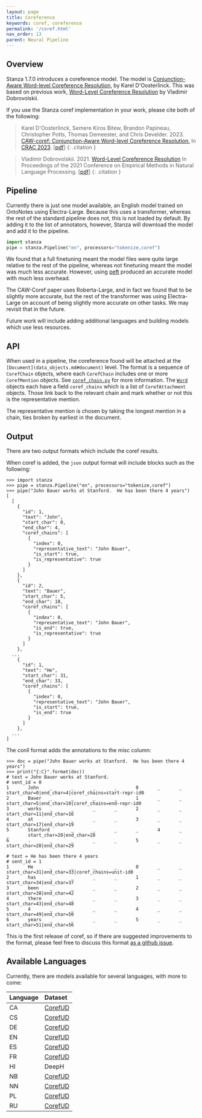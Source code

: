 ```yaml
---
layout: page
title: Coreference
keywords: coref, coreference
permalink: '/coref.html'
nav_order: 13
parent: Neural Pipeline
---
```


## Overview

Stanza 1.7.0 introduces a coreference model.  The model is
[Conjunction-Aware Word-level Coreference Resolution](https://arxiv.org/abs/2310.06165),
by Karel D'Oosterlinck.
This was based on previous work, [Word-Level Coreference Resolution](https://aclanthology.org/2021.emnlp-main.605/)
by Vladimir Dobrovolskii.

If you use the Stanza coref implementation in your work, please cite both of the following:

> Karel D'Oosterlinck, Semere Kiros Bitew, Brandon Papineau, Christopher Potts, Thomas Demeester, and Chris Develder. 2023. [CAW-coref: Conjunction-Aware Word-level Coreference Resolution.](https://arxiv.org/abs/2310.06165) In [CRAC 2023](https://sites.google.com/view/crac2023/). \[[pdf](https://arxiv.org/pdf/2310.06165.pdf)\]
{: .citation }

> Vladimir Dobrovolskii.  2021.  [Word-Level Coreference Resolution](https://aclanthology.org/2021.emnlp-main.605)  In Proceedings of the 2021 Conference on Empirical Methods in Natural Language Processing.  \[[pdf](https://aclanthology.org/2021.emnlp-main.605.pdf)\]
{: .citation }

## Pipeline

Currently there is just one model available, an English model trained
on OntoNotes using Electra-Large.  Because this uses a transformer,
whereas the rest of the standard pipeline does not, this is not loaded
by default.  By adding it to the list of annotators, however, Stanza
will download the model and add it to the pipeline.

```python
import stanza
pipe = stanza.Pipeline("en", processors="tokenize,coref")
```

We found that a full finetuning meant the model files were quite large
relative to the rest of the pipeline, whereas not finetuning meant the
model was much less accurate.  However, using
[peft](https://github.com/huggingface/peft) produced an accurate model
with much less overhead.

The CAW-Coref paper uses Roberta-Large, and in fact we found that to
be slightly more accurate, but the rest of the transformer was using
Electra-Large on account of being slightly more accurate on other
tasks.  We may revisit that in the future.

Future work will include adding additional languages and building models which use less resources.

## API

When used in a pipeline, the coreference found will be attached at the `[Document](data_objects.md#document)` level.  The format is a sequence of `CorefChain` objects, where each `CorefChain` includes one or more `CorefMention` objects.  See [`coref_chain.py`](https://github.com/stanfordnlp/stanza/blob/main/stanza/models/coref/coref_chain.py) for more information.  The [`Word`](data_objects.md#word) objects each have a field `coref_chains` which is a list of `CorefAttachment` objects.  Those link back to the relevant chain and mark whether or not this is the representative mention.

The representative mention is chosen by taking the longest mention in a chain, ties broken by earliest in the document.

## Output

There are two output formats which include the coref results.

When coref is added, the `json` output format will include blocks such as the following:

```
>>> import stanza
>>> pipe = stanza.Pipeline("en", processors="tokenize,coref")
>>> pipe("John Bauer works at Stanford.  He has been there 4 years")
[
  [
    {
      "id": 1,
      "text": "John",
      "start_char": 0,
      "end_char": 4,
      "coref_chains": [
        {
          "index": 0,
          "representative_text": "John Bauer",
          "is_start": true,
          "is_representative": true
        }
      ]
    },
    {
      "id": 2,
      "text": "Bauer",
      "start_char": 5,
      "end_char": 10,
      "coref_chains": [
        {
          "index": 0,
          "representative_text": "John Bauer",
          "is_end": true,
          "is_representative": true
        }
      ]
    },
  ...
    {
      "id": 1,
      "text": "He",
      "start_char": 31,
      "end_char": 33,
      "coref_chains": [
        {
          "index": 0,
          "representative_text": "John Bauer",
          "is_start": true,
          "is_end": true
        }
      ]
    },
  ...
]
```

The conll format adds the annotations to the misc column:

```
>>> doc = pipe("John Bauer works at Stanford.  He has been there 4 years")
>>> print("{:C}".format(doc))
# text = John Bauer works at Stanford.
# sent_id = 0
1       John    _       _       _       _       0       _       _       start_char=0|end_char=4|coref_chains=start-repr-id0
2       Bauer   _       _       _       _       1       _       _       start_char=5|end_char=10|coref_chains=end-repr-id0
3       works   _       _       _       _       2       _       _       start_char=11|end_char=16
4       at      _       _       _       _       3       _       _       start_char=17|end_char=19
5       Stanford        _       _       _       _       4       _       _       start_char=20|end_char=28
6       .       _       _       _       _       5       _       _       start_char=28|end_char=29

# text = He has been there 4 years
# sent_id = 1
1       He      _       _       _       _       0       _       _       start_char=31|end_char=33|coref_chains=unit-id0
2       has     _       _       _       _       1       _       _       start_char=34|end_char=37
3       been    _       _       _       _       2       _       _       start_char=38|end_char=42
4       there   _       _       _       _       3       _       _       start_char=43|end_char=48
5       4       _       _       _       _       4       _       _       start_char=49|end_char=50
6       years   _       _       _       _       5       _       _       start_char=51|end_char=56
```

This is the first release of coref, so if there are suggested improvements to the format, please feel free to discuss this format [as a github issue](https://github.com/stanfordnlp/stanza/issues/new).

## Available Languages

Currently, there are models available for several languages, with more to come:

| Language | Dataset |
| :---     | :------ |
| CA       | [CorefUD](https://lindat.mff.cuni.cz/repository/xmlui/handle/11234/1-5478) |
| CS       | [CorefUD](https://lindat.mff.cuni.cz/repository/xmlui/handle/11234/1-5478) |
| DE       | [CorefUD](https://lindat.mff.cuni.cz/repository/xmlui/handle/11234/1-5478) |
| EN       | [CorefUD](https://lindat.mff.cuni.cz/repository/xmlui/handle/11234/1-5478) |
| ES       | [CorefUD](https://lindat.mff.cuni.cz/repository/xmlui/handle/11234/1-5478) |
| FR       | [CorefUD](https://lindat.mff.cuni.cz/repository/xmlui/handle/11234/1-5478) |
| HI       | DeepH   |
| NB       | [CorefUD](https://lindat.mff.cuni.cz/repository/xmlui/handle/11234/1-5478) |
| NN       | [CorefUD](https://lindat.mff.cuni.cz/repository/xmlui/handle/11234/1-5478) |
| PL       | [CorefUD](https://lindat.mff.cuni.cz/repository/xmlui/handle/11234/1-5478) |
| RU       | [CorefUD](https://lindat.mff.cuni.cz/repository/xmlui/handle/11234/1-5478) |